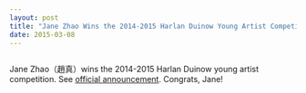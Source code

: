```yaml
---
layout: post
title: "Jane Zhao Wins the 2014-2015 Harlan Duinow Young Artist Competition"
date: 2015-03-08
---
```


<img src="{{ '/assets/img/JJaneZhao-HarlanDuenow-Young-Artist-Concerto-Competition.jpg' | prepend: site.baseurl }}" alt="">


Jane Zhao（趙真）wins the 2014-2015 Harlan Duinow young artist competition. See [official announcement](http://www.fayettevillesymphony.org/2015/02/19/winner-and-runner-up-of-our-2014-2015-harlan-duenow-young-artist-concerto-competition-announced/). Congrats, Jane!